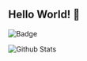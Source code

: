 ## Hello World! 👋

![Badge](https://img.shields.io/badge/Caffeine_in_Blood-90%25-blue?style=plastic)

![Github Stats](https://github-readme-stats.vercel.app/api?username=mdrakakis&show_icons=true&theme=dark&hide=stars)
